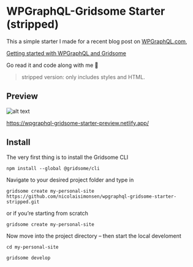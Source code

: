 # WPGraphQL-Gridsome Starter (stripped)

This a simple starter I made for a recent blog post on [WPGraphQL.com](https://www.wpgraphql.com/blog),

[Getting started with WPGraphQL and Gridsome](https://www.wpgraphql.com/2021/02/25/getting-started-with-wpgraphql-and-gridsome)

Go read it and code along with me 🤘

> stripped version: only includes styles and HTML.

## Preview

![alt text](https://wpgraphql-gridsome-starter-preview.netlify.app/walkthrough.gif "Finished project as a GIF")

https://wpgraphql-gridsome-starter-preview.netlify.app/

## Install

The very first thing is to install the Gridsome CLI

```shell
npm install --global @gridsome/cli
```

Navigate to your desired project folder and type in

```shell
gridsome create my-personal-site https://github.com/nicolaisimonsen/wpgraphql-gridsome-starter-stripped.git
```

or if you’re starting from scratch

```shell
gridsome create my-personal-site
```

Now move into the project directory – then start the local develoment

```shell
cd my-personal-site
```

```shell
gridsome develop
```
